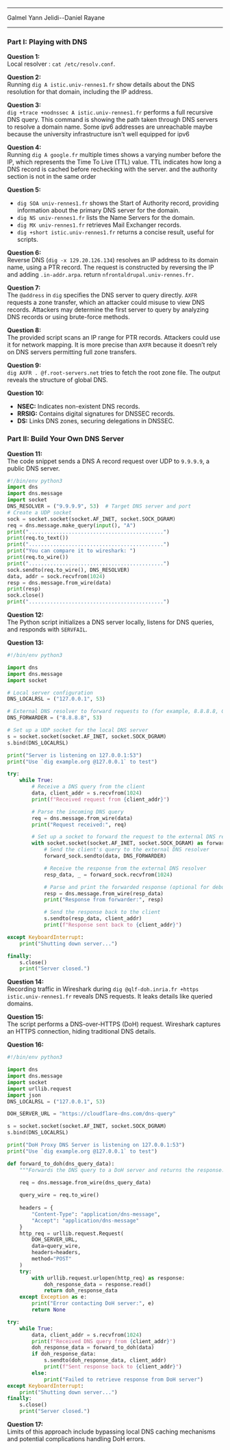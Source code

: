 
---

Galmel Yann
Jelidi--Daniel Rayane

---
### Part I: Playing with DNS

**Question 1:**  
Local resolver :   `cat /etc/resolv.conf`. 

**Question 2:**  
Running `dig A istic.univ-rennes1.fr`  show details about the DNS resolution for that domain, including the IP address.

**Question 3:**  
`dig +trace +nodnssec A istic.univ-rennes1.fr` performs a full recursive DNS query. This command is showing the path taken through DNS servers to resolve a domain name. Some ipv6 addresses are unreachable maybe because the university infrastructure isn't well equipped for ipv6

**Question 4:**  
Running `dig A google.fr` multiple times shows a varying number before the IP, which represents the Time To Live (TTL) value. TTL indicates how long a DNS record is cached before rechecking with the server. and the authority section is not in the same order

**Question 5:**  
- `dig SOA univ-rennes1.fr` shows the Start of Authority record, providing information about the primary DNS server for the domain.
- `dig NS univ-rennes1.fr` lists the Name Servers for the domain.
- `dig MX univ-rennes1.fr` retrieves Mail Exchanger records.
- `dig +short istic.univ-rennes1.fr` returns a concise result, useful for scripts.

**Question 6:**  
Reverse DNS (`dig -x 129.20.126.134`) resolves an IP address to its domain name, using a PTR record. The request is constructed by reversing the IP and adding `.in-addr.arpa`. return `nfrontaldrupal.univ-rennes.fr.`

**Question 7:**  
The `@address` in `dig` specifies the DNS server to query directly. `AXFR` requests a zone transfer, which an attacker could misuse to view DNS records. Attackers may determine the first server to query by analyzing DNS records or using brute-force methods.

**Question 8:**  
The provided script scans an IP range for PTR records. Attackers could use it for network mapping. It is more precise than `AXFR` because it doesn’t rely on DNS servers permitting full zone transfers.

**Question 9:**  
`dig AXFR . @f.root-servers.net` tries to fetch the root zone file. The output  reveals the structure of global DNS.

**Question 10:**  
- **NSEC:** Indicates non-existent DNS records.
- **RRSIG:** Contains digital signatures for DNSSEC records.
- **DS:** Links DNS zones, securing delegations in DNSSEC.

### Part II: Build Your Own DNS Server

**Question 11:**  
The code snippet sends a DNS A record request over UDP to `9.9.9.9`, a public DNS server.
```python
#!/bin/env python3
import dns
import dns.message
import socket
DNS_RESOLVER = ("9.9.9.9", 53)  # Target DNS server and port
# Create a UDP socket
sock = socket.socket(socket.AF_INET, socket.SOCK_DGRAM)
req = dns.message.make_query(input(), "A")  
print("............................................")
print(req.to_text())
print("............................................")
print("You can compare it to wireshark: ")
print(req.to_wire())
print("............................................")
sock.sendto(req.to_wire(), DNS_RESOLVER)
data, addr = sock.recvfrom(1024)
resp = dns.message.from_wire(data)
print(resp)
sock.close()
print("............................................")

```

**Question 12:**  
The Python script initializes a DNS server locally, listens for DNS queries, and responds with `SERVFAIL`.

**Question 13:**  
```python 
#!/bin/env python3

import dns
import dns.message
import socket

# Local server configuration
DNS_LOCALRSL = ("127.0.0.1", 53)

# External DNS resolver to forward requests to (for example, 8.8.8.8, Google Public DNS)
DNS_FORWARDER = ("8.8.8.8", 53)

# Set up a UDP socket for the local DNS server
s = socket.socket(socket.AF_INET, socket.SOCK_DGRAM)
s.bind(DNS_LOCALRSL)

print("Server is listening on 127.0.0.1:53")
print("Use `dig example.org @127.0.0.1` to test")

try:
    while True:
        # Receive a DNS query from the client
        data, client_addr = s.recvfrom(1024)
        print(f"Received request from {client_addr}")

        # Parse the incoming DNS query
        req = dns.message.from_wire(data)
        print("Request received:", req)

        # Set up a socket to forward the request to the external DNS resolver
        with socket.socket(socket.AF_INET, socket.SOCK_DGRAM) as forward_sock:
            # Send the client's query to the external DNS resolver
            forward_sock.sendto(data, DNS_FORWARDER)

            # Receive the response from the external DNS resolver
            resp_data, _ = forward_sock.recvfrom(1024)

            # Parse and print the forwarded response (optional for debugging)
            resp = dns.message.from_wire(resp_data)
            print("Response from forwarder:", resp)

            # Send the response back to the client
            s.sendto(resp_data, client_addr)
            print(f"Response sent back to {client_addr}")

except KeyboardInterrupt:
    print("Shutting down server...")

finally:
    s.close()
    print("Server closed.")

```

**Question 14:**  
Recording traffic in Wireshark during `dig @qlf-doh.inria.fr +https istic.univ-rennes1.fr` reveals DNS requests. It  leaks details like queried domains.

**Question 15:**  
The script performs a DNS-over-HTTPS (DoH) request. Wireshark captures an HTTPS connection, hiding traditional DNS details.

**Question 16:**  
```python
#!/bin/env python3

import dns
import dns.message
import socket
import urllib.request
import json
DNS_LOCALRSL = ("127.0.0.1", 53)

DOH_SERVER_URL = "https://cloudflare-dns.com/dns-query"

s = socket.socket(socket.AF_INET, socket.SOCK_DGRAM)
s.bind(DNS_LOCALRSL)

print("DoH Proxy DNS Server is listening on 127.0.0.1:53")
print("Use `dig example.org @127.0.0.1` to test")

def forward_to_doh(dns_query_data):
    """Forwards the DNS query to a DoH server and returns the response."""
    
    req = dns.message.from_wire(dns_query_data)

    query_wire = req.to_wire()
    
    headers = {
        "Content-Type": "application/dns-message", 
        "Accept": "application/dns-message"
    }
    http_req = urllib.request.Request(
        DOH_SERVER_URL, 
        data=query_wire, 
        headers=headers,
        method="POST"
    )
    try:
        with urllib.request.urlopen(http_req) as response:
            doh_response_data = response.read()
            return doh_response_data
    except Exception as e:
        print("Error contacting DoH server:", e)
        return None

try:
    while True:
        data, client_addr = s.recvfrom(1024)
        print(f"Received DNS query from {client_addr}")
        doh_response_data = forward_to_doh(data) 
        if doh_response_data:
            s.sendto(doh_response_data, client_addr)
            print(f"Sent response back to {client_addr}")
        else:
            print("Failed to retrieve response from DoH server")
except KeyboardInterrupt:
    print("Shutting down server...")
finally:
    s.close()
    print("Server closed.")
```

**Question 17:**  
Limits of this approach include bypassing local DNS caching mechanisms and potential complications handling DoH errors.